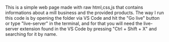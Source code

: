 This is a simple web page made with raw html,css,js that contains informations about a mill business and the provided products.
The way I run this code is by opening the folder via VS Code and hit the "Go live" button or type "live-server" in the terminal, and for that you will need the live-server extension found in the VS Code by pressing "Ctrl + Shift + X" and searching for it by name.


 
